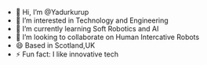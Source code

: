 - 👋 Hi, I’m @Yadurkurup
- 👀 I’m interested in Technology and Engineering 
- 🌱 I’m currently learning Soft Robotics and AI
- 💞️ I’m looking to collaborate on Human Intercative Robots
- 😄 Based in Scotland,UK 
- ⚡ Fun fact: I like innovative tech
<!---
Yadurkurup/Yadurkurup is a ✨ special ✨ repository because its `README.md` (this file) appears on your GitHub profile.
You can click the Preview link to take a look at your changes.
--->
